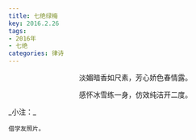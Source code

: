```yaml
---
title: 七绝绿梅
key: 2016.2.26
tags: 
- 2016年 
- 七绝
categories: 律诗
---
```


<p align="center">淡媚暗香如尺素，芳心娇色春情露。
</p>
<p align="center">感怀冰雪练一身，仿效纯洁开二度。
</p>
_小注：_

```
借学友照片。
```